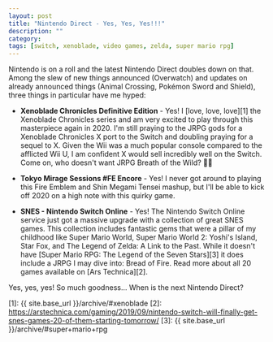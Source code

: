 ```yaml
---
layout: post
title: "Nintendo Direct - Yes, Yes, Yes!!!"
description: ""
category: 
tags: [switch, xenoblade, video games, zelda, super mario rpg]
---
```


Nintendo is on a roll and the latest Nintendo Direct doubles down on that. Among the slew of new things announced (Overwatch) and updates on already announced things (Animal Crossing, Pokémon Sword and Shield), three things in particular have me hyped:

* **Xenoblade Chronicles Definitive Edition** - Yes! I [love, love, love][1] the Xenoblade Chronicles series and am very excited to play through this masterpiece again in 2020. I'm still praying to the JRPG gods for a Xenoblade Chronicles X port to the Switch and doubling praying for a sequel to X. Given the Wii was a much popular console compared to the afflicted Wii U, I am confident X would sell incredibly well on the Switch. Come on, who doesn't want JRPG Breath of the Wild? 🤞🤞

* **Tokyo Mirage Sessions #FE Encore** - Yes! I never got around to playing this Fire Emblem and Shin Megami Tensei mashup, but I'll be able to kick off 2020 on a high note with this quirky game.

* **SNES - Nintendo Switch Online** - Yes! The Nintendo Switch Online service just got a massive upgrade with a collection of great SNES games. This collection includes fantastic gems that were a pillar of my childhood like Super Mario World, Super Mario World 2: Yoshi's Island, Star Fox, and The Legend of Zelda: A Link to the Past. While it doesn't have [Super Mario RPG: The Legend of the Seven Stars][3] it does include a JRPG I may dive into: Bread of Fire. Read more about all 20 games available on [Ars Technica][2].

Yes, yes, yes! So much goodness... When is the next Nintendo Direct?

[1]: {{ site.base_url }}/archive/#xenoblade
[2]: https://arstechnica.com/gaming/2019/09/nintendo-switch-will-finally-get-snes-games-20-of-them-starting-tomorrow/
[3]: {{ site.base_url }}/archive/#super+mario+rpg
